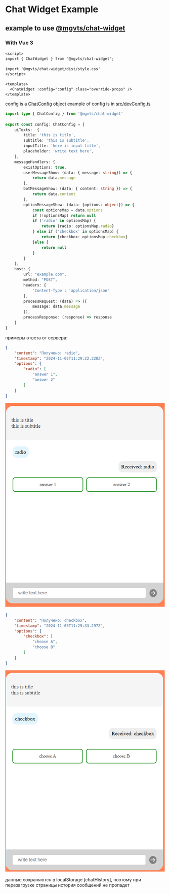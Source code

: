 # Chat Widget Example

## example to use [@mgvts/chat-widget](https://www.npmjs.com/package/@mgvts/chat-widget)

### With Vue 3

```vue
<script>
import { ChatWidget } from "@mgvts/chat-widget";

import '@mgvts/chat-widget/dist/style.css'
</script>

<template>
  <ChatWidget :config="config" class="override-props" />
</template>
```
config is a [ChatConfig](https://github.com/mgvts/chat-widget/blob/main/src/types/ChatConfig.ts) object
example of config is in [src/devConfig.ts](https://github.com/mgvts/chat-widget/blob/main/examples/src/devConfig.ts)

```typescript
import type { ChatConfig } from '@mgvts/chat-widget'

export const config: ChatConfig = {
    uiTexts:  {
        title: 'this is title',
        subtitle: 'this is subtitle',
        inputTitle: 'here is input title',
        placeholder: 'write text here',
    },
    messageHandlers: {
        existOptions: true,
        userMessageShow: (data: { message: string}) => {
            return data.message
        },
        botMessageShow: (data: { content: string }) => {
            return data.content
        },
        optionMessageShow: (data: {options: object}) => {
            const optionsMap = data.options
            if (!optionsMap) return null
            if ('radio' in optionsMap) {
                return {radio: optionsMap.radio}
            } else if ('checkbox' in optionsMap) {
                return {checkbox: optionsMap.checkbox}
            }else {
                return null
            }
        }
    },
    host: {
        url: "example.com",
        method: "POST",
        headers: {
            'Content-Type': 'application/json'
        },
        processRequest: (data) => ({
            message: data.message
        }),
        processResponse: (response) => response
    }
}
```

примеры ответа от сервера:
```json
{
    "content": "Получено: radio",
    "timestamp": "2024-11-05T11:29:22.328Z",
    "options": {
        "radio": [
            "answer 1",
            "answer 2"
        ]
    }
}
```
![radio example](./radmeImg/image.png)
```json
{
    "content": "Получено: checkbox",
    "timestamp": "2024-11-05T11:29:33.297Z",
    "options": {
        "checkbox": [
            "choose A",
            "choose B"
        ]
    }
}
```
![checkbox example](./radmeImg/image-1.png)

данные сохраняются в localStorage [chatHistory], поэтому при перезагрузке страницы история сообщений не пропадет

